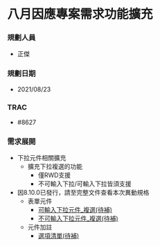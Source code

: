 # 八月因應專案需求功能擴充

### <div id="user">規劃人員</div>
* 正傑

### <div id="updatedate">規劃日期</div>
* 2021/08/23

### <div id="trac">TRAC</div>
* #8627

### <div id="requirement">需求展開</div>
* 下拉元件相關擴充
    * 擴充下拉複選的功能
        * 僅RWD支援
        * 不可輸入下拉/可輸入下拉皆須支援
* 因8.10.0已發行，請至完整文件查看本次異動規格
    * 表單元件
        * [可輸入下拉元件_複選(待補)](../../../RTE/SYSTEM/FORM/ctrl_dropDownMultiCombo/README.md)
        * [不可輸入下拉元件_複選(待補)](../../../RTE/SYSTEM/FORM/ctrl_dropListMultiCombo/README.md)
    * 元件加註
        * [選項清單(待補)](../../../RTE/IDE/FORM/OAList/README.md#btnup)

